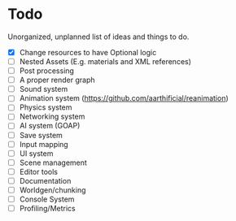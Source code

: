 # Todo

Unorganized, unplanned list of ideas and things to do.
- [X] Change resources to have Optional logic
- [ ] Nested Assets (E.g. materials and XML references)
- [ ] Post processing
- [ ] A proper render graph
- [ ] Sound system
- [ ] Animation system (https://github.com/aarthificial/reanimation)
- [ ] Physics system 
- [ ] Networking system
- [ ] AI system (GOAP)
- [ ] Save system
- [ ] Input mapping
- [ ] UI system
- [ ] Scene management
- [ ] Editor tools
- [ ] Documentation
- [ ] Worldgen/chunking
- [ ] Console System
- [ ] Profiling/Metrics
